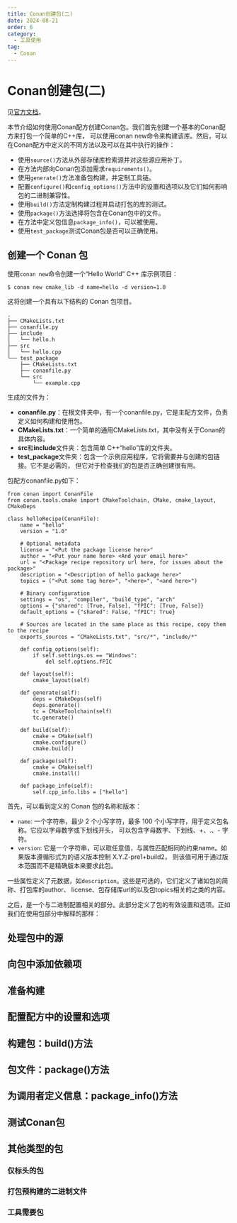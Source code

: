 ```yaml
---
title: Conan创建包(二)
date: 2024-08-21
order: 6
category:
  - 工具使用
tag:
  - Conan
---
```


# Conan创建包(二)

见[官方文档](https://docs.conan.io/2/tutorial/creating_packages.html)。

本节介绍如何使用Conan配方创建Conan包。我们首先创建一个基本的Conan配方来打包一个简单的C++库，
可以使用conan new命令来构建该库。然后，可以在Conan配方中定义的不同方法以及可以在其中执行的操作：

* 使用`source()`方法从外部存储库检索源并对这些源应用补丁。
* 在方法内部向Conan包添加需求`requirements()`。
* 使用`generate()`方法准备包构建，并定制工具链。
* 配置`configure()`和`config_options()`方法中的设置和选项以及它们如何影响包的二进制兼容性。
* 使用`build()`方法定制构建过程并启动打包的库的测试。
* 使用`package()`方法选择将包含在Conan包中的文件。
* 在方法中定义包信息`package_info()`，可以被使用。
* 使用`test_package`测试Conan包是否可以正确使用。

## 创建一个 Conan 包

使用`conan new`命令创建一个“Hello World” C++ 库示例项目：

```shell
$ conan new cmake_lib -d name=hello -d version=1.0
```

这将创建一个具有以下结构的 Conan 包项目。

```text
.
├── CMakeLists.txt
├── conanfile.py
├── include
│   └── hello.h
├── src
│   └── hello.cpp
└── test_package
    ├── CMakeLists.txt
    ├── conanfile.py
    └── src
        └── example.cpp
```

生成的文件为：

- **conanfile.py**：在根文件夹中，有一个conanfile.py，它是主配方文件，负责定义如何构建和使用包。
- **CMakeLists.txt**：一个简单的通用CMakeLists.txt，其中没有关于Conan的具体内容。
- **src**和**include**文件夹：包含简单 C++“hello”库的文件夹。
- **test_package**文件夹：包含一个示例应用程序，它将需要并与创建的包链接。它不是必需的，
  但它对于检查我们的包是否正确创建很有用。

包配方conanfile.py如下：

```text
from conan import ConanFile
from conan.tools.cmake import CMakeToolchain, CMake, cmake_layout, CMakeDeps

class helloRecipe(ConanFile):
    name = "hello"
    version = "1.0"

    # Optional metadata
    license = "<Put the package license here>"
    author = "<Put your name here> <And your email here>"
    url = "<Package recipe repository url here, for issues about the package>"
    description = "<Description of hello package here>"
    topics = ("<Put some tag here>", "<here>", "<and here>")

    # Binary configuration
    settings = "os", "compiler", "build_type", "arch"
    options = {"shared": [True, False], "fPIC": [True, False]}
    default_options = {"shared": False, "fPIC": True}

    # Sources are located in the same place as this recipe, copy them to the recipe
    exports_sources = "CMakeLists.txt", "src/*", "include/*"

    def config_options(self):
        if self.settings.os == "Windows":
            del self.options.fPIC

    def layout(self):
        cmake_layout(self)

    def generate(self):
        deps = CMakeDeps(self)
        deps.generate()
        tc = CMakeToolchain(self)
        tc.generate()

    def build(self):
        cmake = CMake(self)
        cmake.configure()
        cmake.build()

    def package(self):
        cmake = CMake(self)
        cmake.install()

    def package_info(self):
        self.cpp_info.libs = ["hello"]
```

首先，可以看到定义的 Conan 包的名称和版本：

- `name`: 一个字符串，最少 2 个小写字符，最多 100 个小写字符，用于定义包名称。它应以字母数字或下划线开头，
  可以包含字母数字、下划线、+、.、- 字符。
- `version`: 它是一个字符串，可以取任意值，与属性匹配相同的约束name。如果版本遵循形式为的语义版本控制 X.Y.Z-pre1+build2，
  则该值可用于通过版本范围而不是精确版本来要求此包。

一些属性定义了元数据，如`description`。这些是可选的，它们定义了诸如包的简称、打包库的author、
license、包存储库url的以及包topics相关的之类的内容。

之后，是一个与二进制配置相关的部分。此部分定义了包的有效设置和选项。正如我们在使用包部分中解释的那样：








## 处理包中的源


## 向包中添加依赖项


## 准备构建


## 配置配方中的设置和选项



## 构建包：build()方法



## 包文件：package()方法



## 为调用者定义信息：package_info()方法



## 测试Conan包



## 其他类型的包



### 仅标头的包



### 打包预构建的二进制文件



### 工具需要包




